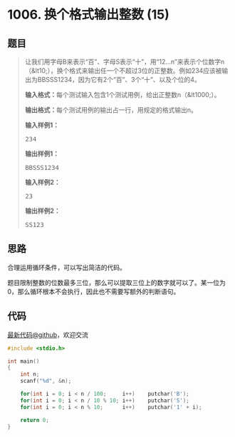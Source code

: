 <h1>1006. 换个格式输出整数 (15)</h1>

## 题目

> <div id="problemContent">
> <p>让我们用字母B来表示“百”、字母S表示“十”，用“12...n”来表示个位数字n（&amp;lt10;），换个格式来输出任一个不超过3位的正整数。例如234应该被输出为BBSSS1234，因为它有2个“百”、3个“十”、以及个位的4。</p>
> <p><b>输入格式：</b>每个测试输入包含1个测试用例，给出正整数n（&amp;lt1000;）。</p>
> <p><b>输出格式：</b>每个测试用例的输出占一行，用规定的格式输出n。</p>
> <b>输入样例1：</b><pre>
> 234
> </pre>
> <b>输出样例1：</b><pre>
> BBSSS1234
> </pre>
> <b>输入样例2：</b><pre>
> 23
> </pre>
> <b>输出样例2：</b><pre>
> SS123
> </pre>
> </div>

## 思路


合理运用循环条件，可以写出简洁的代码。

题目限制整数的位数最多三位，那么可以提取三位上的数字就可以了。某一位为0，那么循环根本不会执行，因此也不需要写额外的判断语句。


## 代码

[最新代码@github](https://github.com/OliverLew/PAT/blob/master/PATBasic/1006.c)，欢迎交流
```c
#include <stdio.h>

int main()
{
    int n;
    scanf("%d", &n);

    for(int i = 0; i < n / 100;     i++)    putchar('B');
    for(int i = 0; i < n / 10 % 10; i++)    putchar('S');
    for(int i = 0; i < n % 10;      i++)    putchar('1' + i);

    return 0;
}

```